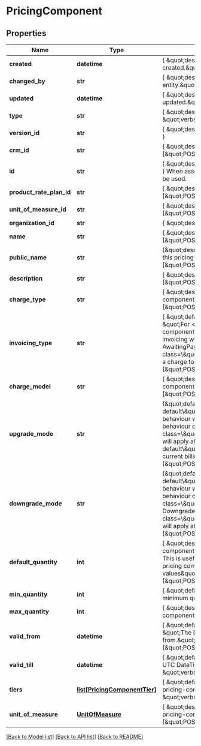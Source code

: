 # PricingComponent

## Properties
Name | Type | Description | Notes
------------ | ------------- | ------------- | -------------
**created** | **datetime** | { \&quot;description\&quot; : \&quot;The UTC DateTime when the object was created.\&quot;, \&quot;verbs\&quot;:[] } | [optional] 
**changed_by** | **str** | { \&quot;description\&quot; : \&quot;ID of the user who last updated the entity.\&quot;, \&quot;verbs\&quot;:[] } | [optional] 
**updated** | **datetime** | { \&quot;description\&quot; : \&quot;The UTC DateTime when the object was last updated.\&quot;, \&quot;verbs\&quot;:[] } | [optional] 
**type** | **str** | { \&quot;description\&quot; : \&quot;\&quot;, \&quot;default\&quot; : \&quot;\&quot;, \&quot;verbs\&quot;:[\&quot;POST\&quot;,\&quot;GET\&quot;] } | 
**version_id** | **str** | { \&quot;description\&quot; : \&quot;\&quot;, \&quot;verbs\&quot;:[\&quot;GET\&quot;] } | 
**crm_id** | **str** | { \&quot;description\&quot; : \&quot;\&quot;, \&quot;verbs\&quot;:[\&quot;POST\&quot;,\&quot;PUT\&quot;,\&quot;GET\&quot;] } | [optional] 
**id** | **str** | { \&quot;description\&quot; : \&quot;\&quot;, \&quot;verbs\&quot;:[\&quot;GET\&quot;] } When associating a pricing component with a product rate plan, this ID should be used. | 
**product_rate_plan_id** | **str** | { \&quot;description\&quot; : \&quot;\&quot;, \&quot;verbs\&quot;:[\&quot;POST\&quot;,\&quot;PUT\&quot;,\&quot;GET\&quot;] } | 
**unit_of_measure_id** | **str** | { \&quot;description\&quot; : \&quot;\&quot;, \&quot;verbs\&quot;:[\&quot;POST\&quot;,\&quot;PUT\&quot;,\&quot;GET\&quot;] } | 
**organization_id** | **str** | { \&quot;description\&quot; : \&quot;\&quot;, \&quot;verbs\&quot;:[] } | 
**name** | **str** | { \&quot;description\&quot; : \&quot;\&quot;, \&quot;verbs\&quot;:[\&quot;POST\&quot;,\&quot;PUT\&quot;,\&quot;GET\&quot;] } | 
**public_name** | **str** | {\&quot;description\&quot;:\&quot;A friendly non-unique name used to identify this pricing-component\&quot;,\&quot;verbs\&quot;:[\&quot;POST\&quot;,\&quot;PUT\&quot;,\&quot;GET\&quot;]} | [optional] 
**description** | **str** | { \&quot;description\&quot; : \&quot;\&quot;, \&quot;verbs\&quot;:[\&quot;POST\&quot;,\&quot;PUT\&quot;,\&quot;GET\&quot;] } | [optional] 
**charge_type** | **str** | { \&quot;description\&quot; : \&quot;The charge type of the pricing-component.\&quot;, \&quot;verbs\&quot;:[\&quot;POST\&quot;,\&quot;PUT\&quot;,\&quot;GET\&quot;] } | 
**invoicing_type** | **str** | { \&quot;default\&quot; : \&quot;Aggregated\&quot;,  \&quot;description\&quot; : \&quot;For &lt;span class&#x3D;\\\&quot;label label-default\\\&quot;&gt;setup&lt;/span&gt; pricing components &lt;span class&#x3D;\\\&quot;label label-default\\\&quot;&gt;Immediate&lt;/span&gt; invoicing will result in an invoice being issued on subscription being set to the AwaitingPayment state, irrespective of the subscription start date. &lt;span class&#x3D;\\\&quot;label label-default\\\&quot;&gt;Aggregated&lt;/span&gt; invoicing will add a charge to the first invoice of the subscription.\&quot;, \&quot;verbs\&quot;:[\&quot;POST\&quot;,\&quot;PUT\&quot;,\&quot;GET\&quot;] } | [optional] 
**charge_model** | **str** | { \&quot;description\&quot; : \&quot;The charge model of the pricing-component.\&quot;, \&quot;verbs\&quot;:[\&quot;POST\&quot;,\&quot;PUT\&quot;,\&quot;GET\&quot;] } | 
**upgrade_mode** | **str** | {\&quot;default\&quot;:\&quot;&lt;span class&#x3D;\\\&quot;label label-default\\\&quot;&gt;immediate&lt;/span&gt;\&quot;,\&quot;description\&quot;:\&quot;Default behaviour when a value is upgraded using this pricing component, this behaviour can be overridden when changing the value.&lt;br&gt;&lt;span class&#x3D;\\\&quot;label label-default\\\&quot;&gt;immediate&lt;/span&gt; &amp;mdash; Upgrade will apply at the time the request is made.&lt;br&gt;&lt;span class&#x3D;\\\&quot;label label-default\\\&quot;&gt;delayed&lt;/span&gt; &amp;mdash; Upgrade will apply at the end of the current billing cycle.\&quot;,\&quot;verbs\&quot;:[\&quot;POST\&quot;,\&quot;GET\&quot;]} | [optional] 
**downgrade_mode** | **str** | {\&quot;default\&quot;:\&quot;&lt;span class&#x3D;\\\&quot;label label-default\\\&quot;&gt;delayed&lt;/span&gt;\&quot;,\&quot;description\&quot;:\&quot;Default behaviour when a value is downgraded using this pricing component, this behaviour can be overridden when changing the value.&lt;br&gt;&lt;span class&#x3D;\\\&quot;label label-default\\\&quot;&gt;immediate&lt;/span&gt; &amp;mdash; Downgrade will apply at the time the request is made.&lt;br&gt;&lt;span class&#x3D;\\\&quot;label label-default\\\&quot;&gt;delayed&lt;/span&gt; &amp;mdash; Downgrade will apply at the end of the current billing cycle.\&quot;,\&quot;verbs\&quot;:[\&quot;POST\&quot;,\&quot;GET\&quot;]} | [optional] 
**default_quantity** | **int** | { \&quot;description\&quot; : \&quot;The default quantity of the pricing-component. If no value is supplied on a subscription this value will be used. This is useful for setting an expected purchase level of for introducing new pricing components to existing subscriptions and not having to back-fill values\&quot;, \&quot;verbs\&quot;:[\&quot;POST\&quot;,\&quot;PUT\&quot;,\&quot;GET\&quot;] } | 
**min_quantity** | **int** | { \&quot;default\&quot; : \&quot;0\&quot;, \&quot;description\&quot; : \&quot;The minimum quantity of the pricing-component.\&quot;, \&quot;verbs\&quot;:[] } | [optional] 
**max_quantity** | **int** | { \&quot;description\&quot; : \&quot;The maximum quantity of the pricing-component.\&quot;, \&quot;verbs\&quot;:[] } | [optional] 
**valid_from** | **datetime** | { \&quot;default\&quot; : \&quot;current time\&quot;, \&quot;description\&quot; : \&quot;The DateTime specifying when the pricing-component is valid from.\&quot;, \&quot;verbs\&quot;:[\&quot;POST\&quot;,\&quot;PUT\&quot;,\&quot;GET\&quot;] } | 
**valid_till** | **datetime** | {  \&quot;default\&quot; : \&quot;null\&quot;, \&quot;description\&quot; : \&quot;The UTC DateTime specifying when the pricing-component is valid till.\&quot;, \&quot;verbs\&quot;:[\&quot;POST\&quot;,\&quot;PUT\&quot;,\&quot;GET\&quot;] } | [optional] 
**tiers** | [**list[PricingComponentTier]**](PricingComponentTier.md) | {  \&quot;default\&quot; : \&quot;[]\&quot;, \&quot;description\&quot; : \&quot;The pricing-component-tiers associated with the pricing-component.\&quot;, \&quot;verbs\&quot;:[\&quot;POST\&quot;,\&quot;PUT\&quot;,\&quot;GET\&quot;] } | [optional] 
**unit_of_measure** | [**UnitOfMeasure**](UnitOfMeasure.md) | { \&quot;description\&quot; : \&quot;The unit-of-measure associated with the pricing-component.\&quot;, \&quot;verbs\&quot;:[\&quot;POST\&quot;,\&quot;PUT\&quot;,\&quot;GET\&quot;] } | [optional] 

[[Back to Model list]](../README.md#documentation-for-models) [[Back to API list]](../README.md#documentation-for-api-endpoints) [[Back to README]](../README.md)


